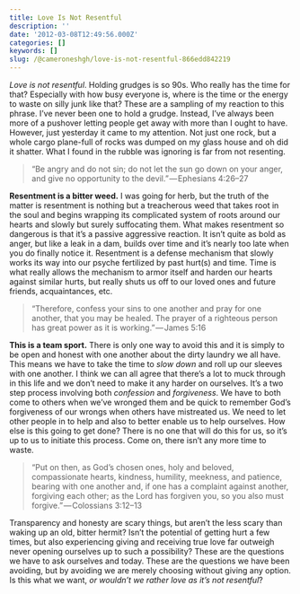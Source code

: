 ```yaml
---
title: Love Is Not Resentful
description: ''
date: '2012-03-08T12:49:56.000Z'
categories: []
keywords: []
slug: /@cameroneshgh/love-is-not-resentful-866edd842219
---
```


_Love is not resentful_. Holding grudges is so 90s. Who really has the time for that? Especially with how busy everyone is, where is the time or the energy to waste on silly junk like that? These are a sampling of my reaction to this phrase. I’ve never been one to hold a grudge. Instead, I’ve always been more of a pushover letting people get away with more than I ought to have. However, just yesterday it came to my attention. Not just one rock, but a whole cargo plane-full of rocks was dumped on my glass house and oh did it shatter. What I found in the rubble was ignoring is far from not resenting.

> “Be angry and do not sin; do not let the sun go down on your anger, and give no opportunity to the devil.” — Ephesians 4:26–27

**Resentment is a bitter weed.** I was going for herb, but the truth of the matter is resentment is nothing but a treacherous weed that takes root in the soul and begins wrapping its complicated system of roots around our hearts and slowly but surely suffocating them. What makes resentment so dangerous is that it’s a passive aggressive reaction. It isn’t quite as bold as anger, but like a leak in a dam, builds over time and it’s nearly too late when you do finally notice it. Resentment is a defense mechanism that slowly works its way into our psyche fertilized by past hurt(s) and time. Time is what really allows the mechanism to armor itself and harden our hearts against similar hurts, but really shuts us off to our loved ones and future friends, acquaintances, etc.

> “Therefore, confess your sins to one another and pray for one another, that you may be healed. The prayer of a righteous person has great power as it is working.” — James 5:16

**This is a team sport.** There is only one way to avoid this and it is simply to be open and honest with one another about the dirty laundry we all have. This means we have to take the time to _slow down_ and roll up our sleeves with one another. I think we can all agree that there’s a lot to muck through in this life and we don’t need to make it any harder on ourselves. It’s a two step process involving both _confession_ and _forgiveness_. We have to both come to others when we’ve wronged them and be quick to remember God’s forgiveness of our wrongs when others have mistreated us. We need to let other people in to help and also to better enable us to help ourselves. How else is this going to get done? There is no one that will do this for us, so it’s up to us to initiate this process. Come on, there isn’t any more time to waste.

> “Put on then, as God’s chosen ones, holy and beloved, compassionate hearts, kindness, humility, meekness, and patience, bearing with one another and, if one has a complaint against another, forgiving each other; as the Lord has forgiven you, so you also must forgive.” — Colossians 3:12–13

Transparency and honesty are scary things, but aren’t the less scary than waking up an old, bitter hermit? Isn’t the potential of getting hurt a few times, but also experiencing giving and receiving true love far outweigh never opening ourselves up to such a possibility? These are the questions we have to ask ourselves and today. These are the questions we have been avoiding, but by avoiding we are merely choosing without giving any option. Is this what we want, _or wouldn’t we rather love as it’s not resentful_?